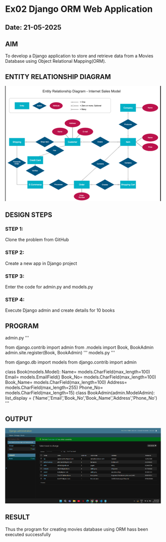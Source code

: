 # Ex02 Django ORM Web Application
## Date: 21-05-2025

## AIM
To develop a Django application to store and retrieve data from a Movies Database using Object Relational Mapping(ORM).

## ENTITY RELATIONSHIP DIAGRAM
![alt text](<Screenshot 2025-05-21 143555.png>)


## DESIGN STEPS

### STEP 1:
Clone the problem from GitHub

### STEP 2:
Create a new app in Django project

### STEP 3:
Enter the code for admin.py and models.py

### STEP 4:
Execute Django admin and create details for 10 books

## PROGRAM
admin.py
'''


from django.contrib import admin
from .models import Book, BookAdmin
admin.site.register(Book, BookAdmin)
'''
models.py
'''

from django.db import models
from django.contrib import admin

class Book(models.Model):
  Name= models.CharField(max_length=100)
  Email= models.EmailField()
  Book_No= models.CharField(max_length=100)
  Book_Name= models.CharField(max_length=100)
  Address= models.CharField(max_length=255)
  Phone_No= models.CharField(max_length=15)
class BookAdmin(admin.ModelAdmin):
    list_display = ('Name','Email','Book_No','Book_Name','Address','Phone_No')
'''


## OUTPUT
![alt text](<Screenshot 2025-05-21 142647.png>)

## RESULT
Thus the program for creating movies database using ORM hass been executed successfully
